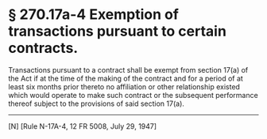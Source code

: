 # § 270.17a-4   Exemption of transactions pursuant to certain contracts.

Transactions pursuant to a contract shall be exempt from section 17(a) of the Act if at the time of the making of the contract and for a period of at least six months prior thereto no affiliation or other relationship existed which would operate to make such contract or the subsequent performance thereof subject to the provisions of said section 17(a). 



---

[N] [Rule N-17A-4, 12 FR 5008, July 29, 1947] 




